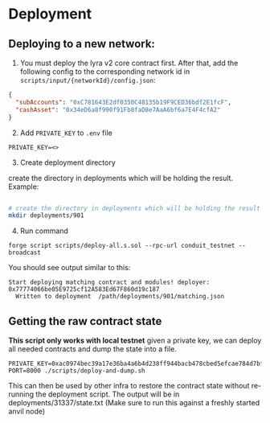 # Deployment

## Deploying to a new network:

1. You must deploy the lyra v2 core contract first. After that, add the following config to the corresponding network id in `scripts/input/{networkId}/config.json`:

```json
{
  "subAccounts": "0xC781643E2df0350C48135b19F9CED36bdf2E1fcF",
  "cashAsset": "0x34eD6a8f990f91Fb8faD8e7AaA6bf6a7E4F4cfA2"
}
```

2. Add `PRIVATE_KEY` to `.env` file 

```.env
PRIVATE_KEY=<>
```

3. Create deployment directory

create the directory in deployments which will be holding the result. Example:

```bash

# create the directory in deployments which will be holding the result
mkdir deployments/901

```

4. Run command

```
forge script scripts/deploy-all.s.sol --rpc-url conduit_testnet --broadcast
```

You should see output similar to this:

```
Start deploying matching contract and modules! deployer:  0x77774066be05E9725cf12A583Ed67F860d19c187
  Written to deployment  /path/deployments/901/matching.json
```

## Getting the raw contract state 

**This script only works with local testnet**
given a private key, we can deploy all needed contracts and dump the state into a file.

```shell
PRIVATE_KEY=0xac0974bec39a17e36ba4a6b4d238ff944bacb478cbed5efcae784d7bf4f2ff80 PORT=8000 ./scripts/deploy-and-dump.sh
```

This can then be used by other infra to restore the contract state without re-running the deployment script. The output will be in deployments/31337/state.txt
(Make sure to run this against a freshly started anvil node)
